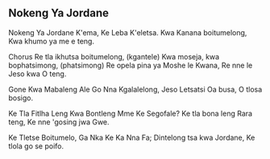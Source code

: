 ## Nokeng Ya Jordane

Nokeng Ya Jordane K'ema, Ke Leba K'eletsa.
Kwa Kanana boitumelong, Kwa khumo ya me e teng.

Chorus
Re tla ikhutsa boitumelong, (kgantele)
Kwa moseja, kwa bophatsimong, (phatsimong)
Re opela pina ya Moshe le Kwana,
Re nne le Jeso kwa O teng.

Gone Kwa Mabaleng Ale Go Nna Kgalalelong,
Jeso Letsatsi Oa busa, O tlosa bosigo.

Ke Tla Fitlha Leng Kwa Bontleng Mme Ke Segofale?
Ke tla bona leng Rara teng, Ke nne 'gosing jwa Gwe.

Ke Tletse Boitumelo, Ga Nka Ke Ka Nna Fa;
Dintelong tsa kwa Jordane, Ke tlola go se poifo.

